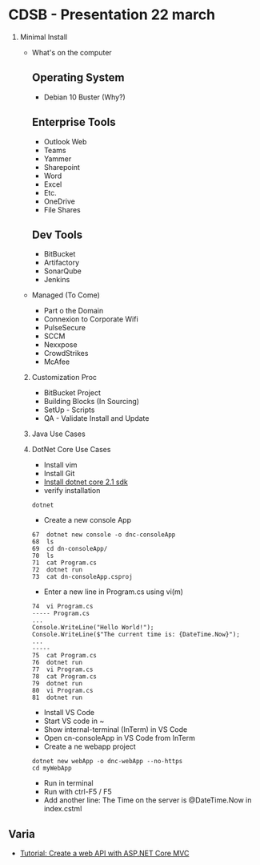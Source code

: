 # CDSB - Presentation 22 march

1.  Minimal Install
    - What's on the computer
        
        Operating System
        ----------------
        - Debian 10 Buster (Why?)
        
        Enterprise Tools
        ----------------
        - Outlook Web
        - Teams
        - Yammer
        - Sharepoint
        - Word
        - Excel
        - Etc.
        - OneDrive
        - File Shares
        
        Dev Tools 
        ---------
        - BitBucket
        - Artifactory
        - SonarQube
        - Jenkins
        
     - Managed (To Come)
        - Part o the Domain
        - Connexion to Corporate Wifi
        - PulseSecure
        - SCCM
        - Nexxpose
        - CrowdStrikes
        - McAfee

    2. Customization Proc
        - BitBucket Project
        - Building Blocks (In Sourcing)
        - SetUp - Scripts
        - QA - Validate Install and Update

    3. Java Use Cases

    4. DotNet Core Use Cases
        - Install vim
        - Install Git
        - [Install dotnet core 2.1 sdk](../../Debian10-buster.md)
        - verify installation
        ```
        dotnet
        ```
        - Create a new console App

        ```
        67  dotnet new console -o dnc-consoleApp
        68  ls
        69  cd dn-consoleApp/
        70  ls
        71  cat Program.cs 
        72  dotnet run
        73  cat dn-consoleApp.csproj  
        ```
        - Enter a new line in Program.cs using vi(m)

        ```
        74  vi Program.cs
        ----- Program.cs
        ...
        Console.WriteLine("Hello World!");
        Console.WriteLine($"The current time is: {DateTime.Now}");
        ...
        -----
        75  cat Program.cs 
        76  dotnet run
        77  vi Program.cs 
        78  cat Program.cs 
        79  dotnet run
        80  vi Program.cs 
        81  dotnet run
        ```
        - Install VS Code
        - Start VS code in ~
        - Show internal-terminal (InTerm) in VS Code
        - Open cn-consoleApp in VS Code from InTerm
        - Create a ne webapp project

        ```
        dotnet new webApp -o dnc-webApp --no-https
        cd myWebApp
        ```
        - Run in terminal
        - Run with ctrl-F5 / F5
        - Add another line: The Time on the server is @DateTime.Now in index.cstml

## Varia
- [Tutorial: Create a web API with ASP.NET Core MVC](https://docs.microsoft.com/en-us/aspnet/core/tutorials/first-web-api?view=aspnetcore-2.2&tabs=visual-studio-code)







    

